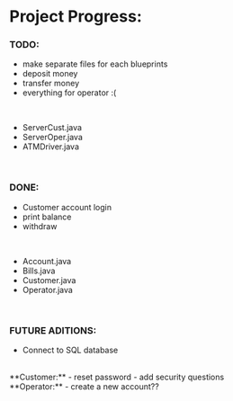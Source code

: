 # Project Progress:

### **TODO:**
-  make separate files for each blueprints
-  deposit money
-  transfer money
-  everything for operator :(
<br/>

-  ServerCust.java
-  ServerOper.java
-  ATMDriver.java



<br/>

### **DONE:**
-  Customer account login
-  print balance
-  withdraw
<br/>

-  Account.java
-  Bills.java
-  Customer.java
-  Operator.java

<br/>

### **FUTURE ADITIONS:**
-  Connect to SQL database
<br/>
**Customer:**
-  reset password
-  add security questions
<br/>
**Operator:**
-  create a new account??






